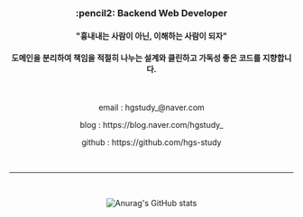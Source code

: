 
<!--
### Hi there 👋
**hgs-study/hgs-study** is a ✨ _special_ ✨ repository because its `README.md` (this file) appears on your GitHub profile.

Here are some ideas to get you started:

- 🔭 I’m currently working on ...
- 🌱 I’m currently learning ...
- 👯 I’m looking to collaborate on ...
- 🤔 I’m looking for help with ...
- 💬 Ask me about ...
- 📫 How to reach me: ...
- 😄 Pronouns: ...
- ⚡ Fun fact: ...
-->
<br>
<h3 align='center'>:pencil2: Backend Web Developer</h3>
<h4 align='center'> "흉내내는 사람이 아닌, 이해하는 사람이 되자" </h4>
<h4 align='center'> 도메인을 분리하여 책임을 적절히 나누는 설계와 클린하고 가독성 좋은 코드를 지향합니다. </h4>
<br>
<p align='center'> email : hgstudy_@naver.com </p>
<p align='center'> blog : https://blog.naver.com/hgstudy_ </p>
<p align='center'> github : https://github.com/hgs-study </p>
<br>

----

<br>
<div align='center'>

![Anurag's GitHub stats](https://github-readme-stats.vercel.app/api?username=hgs-study&show_icons=true&theme=radical)

</div>
